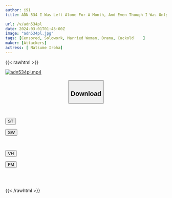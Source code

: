 ```yaml
---
author: j91
title: ADN-534 I Was Left Alone For A Month, And Even Though I Was Only Satisfied With Sex From That Man, I Reached The Limit Of My Abstinence. Natsume Saiharu

url: /v/adn534pl
date: 2024-03-01T01:45:00Z
image: "adn534pl.jpg"
tags: [Censored, Solowork, Married Woman, Drama, Cuckold	]
maker: [Attackers]
actress: [ Natsume Iroha]
---
```



{{< rawhtml >}}

<div class="video" data-videoid="WGXm09zRLrUppk">
    <a href="javascript:;">
        <img src="/v/adn534pl/adn534pl.jpg" width="WIDTH" height="HEIGHT" alt="adn534pl.mp4" loading="lazy">
    </a>
</div>

<script type="text/javascript" src="https://j91.asia/asset/on-demand-st.js"></script>

<br>
  <link rel="stylesheet" href="https://j91.asia/asset/bs5.css">
  
  <center>
  <button class="btn btn-primary" type="button" data-bs-toggle="collapse" data-bs-target=".multi-collapse" aria-expanded="false" aria-controls="multiCollapseExample1 multiCollapseExample2"><h2>Download</h2></button></center>
</p>
<div class="row">
  <div class="col">
    <div class="collapse multi-collapse" id="multiCollapseExample1">
      <div class="card card-body">
	      	      <br>
<div class="buttons">  
<p><a href="https://streamtape.to/v/WGXm09zRLrUppk" target="_blank"><button class="btn-hover color-3"><i class="fa fa-download"></i> ST</button></a></p>
<p><a href="https://cdnwish.com/lrvr1licvd3m" target="_blank"><button class="btn-hover color-2"><i class="fa fa-download"></i> SW</button></a></p></div>
    </div>
  </div>
</div>
  <div class="col">
    <div class="collapse multi-collapse" id="multiCollapseExample2">
      <div class="card card-body">
	      <br>
<div class="buttons">
<p><a href="https://vidhidepro.com/f/h21qbzs620v2"><button class="btn-hover color-9"><i class="fa fa-download"></i> VH</button></a></p>
<p><a href="https://filemoon.sx/d/ip4w6agdnojw"><button class="btn-hover color-8"><i class="fa fa-download"></i> FM</button></a></p></div>
<br><br>
      </div>
    </div>
  </div>
</div>

{{< /rawhtml >}}